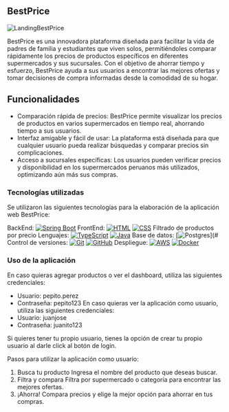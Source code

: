 ## BestPrice

![LandingBestPrice](https://i.imgur.com/s9Xubpi.png)

BestPrice es una innovadora plataforma diseñada para facilitar la vida de padres de familia y estudiantes que viven solos, permitiéndoles comparar rápidamente los precios de productos específicos en diferentes supermercados y sus sucursales. Con el objetivo de ahorrar tiempo y esfuerzo, BestPrice ayuda a sus usuarios a encontrar las mejores ofertas y tomar decisiones de compra informadas desde la comodidad de su hogar.

## Funcionalidades
* Comparación rápida de precios: BestPrice permite visualizar los precios de productos en varios supermercados en tiempo real, ahorrando tiempo a sus usuarios.
* Interfaz amigable y fácil de usar: La plataforma está diseñada para que cualquier usuario pueda realizar búsquedas y comparar precios sin complicaciones.
* Acceso a sucursales específicas: Los usuarios pueden verificar precios y disponibilidad en los supermercados peruanos más utilizados, optimizando aún más sus compras.

### Tecnologías utilizadas

Se utilizaron las siguientes tecnologías para la elaboración de la aplicación web BestPrice:

BackEnd: [![Spring Boot](https://img.shields.io/badge/Spring%20Boot-6DB33F?logo=springboot&logoColor=fff)](#)
FrontEnd: [![HTML](https://img.shields.io/badge/HTML-%23E34F26.svg?logo=html5&logoColor=white)](#) [![CSS](https://img.shields.io/badge/CSS-1572B6?logo=css3&logoColor=fff)](#) Filtrado de productos por precio
Lenguajes: [![TypeScript](https://img.shields.io/badge/TypeScript-3178C6?logo=typescript&logoColor=fff)](#) [![Java](https://img.shields.io/badge/Java-%23ED8B00.svg?logo=openjdk&logoColor=white)](#)
Base de datos: [![Postgres](https://img.shields.io/badge/Postgres-%23316192.svg?logo=postgresql&logoColor=white)](#
Control de versiones: [![Git](https://img.shields.io/badge/Git-F05032?logo=git&logoColor=fff)](#) [![GitHub](https://img.shields.io/badge/GitHub-%23121011.svg?logo=github&logoColor=white)](#)
Despliegue: [![AWS](https://img.shields.io/badge/AWS-%23FF9900.svg?logo=amazon-web-services&logoColor=white)](#) [![Docker](https://img.shields.io/badge/Docker-2496ED?logo=docker&logoColor=fff)](#)

### Uso de la aplicación
En caso quieras agregar productos o ver el dashboard, utiliza las siguientes credenciales:
* Usuario: pepito.perez
* Contraseña: pepito123
En caso quieras ver la aplicación como usuario, utiliza las siguientes credenciales:
* Usuario: juanjose
* Contraseña: juanito123

Si quieres tener tu propio usuario, tienes la opción de crear tu propio usuario al darle click al botón de login.

Pasos para utilizar la aplicación como usuario:
1. Busca tu producto Ingresa el nombre del producto que deseas buscar.
2. Filtra y compara Filtra por supermercado o categoría para encontrar las mejores ofertas.
3. ¡Ahorra! Compara precios y elige la mejor opción para ahorrar en tus compras.

